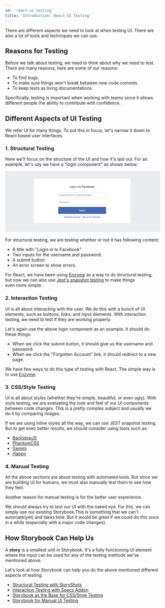 ```yaml
---
id: 'react-ui-testing'
title: 'Introduction: React UI Testing'
---
```


There are different aspects we need to look at when testing UI. There are also a lot of tools and techniques we can use. 

## Reasons for Testing

Before we talk about testing, we need to think about why we need to test. There are many reasons; here are some of our reasons:

  * To find bugs.
  * To make sure things won't break between new code commits.
  * To keep tests as living documentations.

Specifically, testing is important when working with teams since it allows different people the ability to contribute with confidence.

## Different Aspects of UI Testing

We refer UI for many things. To put this in focus, let's narrow it down to React based user interfaces.

### 1. Structural Testing

Here we'll focus on the structure of the UI and how it's laid out. For an example, let's say we have a "login component" as shown below:

![Login Form](../static/login_form.png)

For structural testing, we are testing whether or not it has following content:

  * A title with "Login in to Facebook"
  * Two inputs for the username and password.
  * A submit button.
  * An error screen to show errors.

For React, we have been using [Enzyme](https://github.com/airbnb/enzyme) as a way to do structural testing, but now we can also use [Jest's snapshot testing](https://facebook.github.io/jest/blog/2016/07/27/jest-14.html) to make things even more simple.

### 2. Interaction Testing

UI is all about interacting with the user. We do this with a bunch of UI elements, such as buttons, links, and input elements. With interaction testing, we need to test if they are working properly.

Let's again use the above login component as an example. It should do these things:

* When we click the submit button, it should give us the username and password.
* When we click the "Forgotten Account" link, it should redirect to a new page.

We have few ways to do this type of testing with React. The simple way is to use [Enzyme](https://github.com/airbnb/enzyme).

### 3. CSS/Style Testing

UI is all about styles (whether they're simple, beautiful, or even ugly). With style testing, we are evaluating the look and feel of our UI components between code changes. This is a pretty complex subject and usually we do it by comparing images.

If we are using inline styles all the way, we can use JEST snapshot testing. But to get even better results, we should consider using tools such as:

* [BackstopJS](https://github.com/garris/BackstopJS)
* [PhantomCSS](https://github.com/Huddle/PhantomCSS)
* [Gemini](https://github.com/gemini-testing/gemini)
* [Happo](https://github.com/Galooshi/happo)

### 4. Manual Testing

All the above sections are about testing with automated tools. But since we are building UI for humans, we must also manually test them to see how they feel.

Another reason for manual testing is for the better user experience.

We should always try to test our UI with the naked eye. For this, we can simply use our existing Storybook.This is something that we can't automate(yet) and takes time. But it would be great if we could do this once in a while (especially with a major code changes).

## How Storybook Can Help Us

A **story** is a smallest unit in Storybook. It's a fully functioning UI element where the input can be used for any of the testing methods we've mentioned above.

Let's look at how Storybook can help you do the above mentioned different aspects of testing.

* [Structural Testing with StoryShots](/docs/react-storybook/testing/structural-testing)
* [Interaction Testing with Specs Addon](/docs/react-storybook/testing/interaction-testing)
* [Storybook as the Base for CSS/Style Testing](/docs/react-storybook/testing/css-style-testing)
* [Storybook for Manual UI Testing](/docs/react-storybook/testing/manual-testing)
